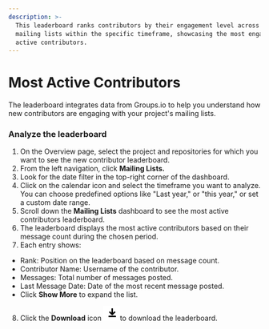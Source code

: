```yaml
---
description: >-
  This leaderboard ranks contributors by their engagement level across all
  mailing lists within the specific timeframe, showcasing the most engaged and
  active contributors.
---
```


# Most Active Contributors

The leaderboard integrates data from Groups.io to help you understand how new contributors are engaging with your project's mailing lists.

### Analyze the leaderboard



1. On the Overview page, select the project and repositories for which you want to see the new contributor leaderboard.
2. From the left navigation, click **Mailing Lists.**&#x20;
3. Look for the date filter in the top-right corner of the dashboard.
4. Click on the calendar icon and select the timeframe you want to analyze. You can choose predefined options like "Last year," or "this year," or set a custom date range.
5. Scroll down the **Mailing Lists** dashboard to see the most active contributors leaderboard.
6. The leaderboard displays the most active contributors based on their message count during the chosen period.
7. Each entry shows:

* Rank: Position on the leaderboard based on message count.
* Contributor Name: Username of the contributor.
* Messages: Total number of messages posted.
* Last Message Date: Date of the most recent message posted.
* Click **Show More** to expand the list.

8. Click the **Download** icon ![](<../../../../.gitbook/assets/image (118).png>)to download the leaderboard.
